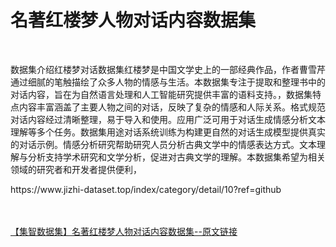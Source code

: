 <h1>名著红楼梦人物对话内容数据集</h1><br /><p>数据集介绍红楼梦对话数据集红楼梦是中国文学史上的一部经典作品，作者曹雪芹通过细腻的笔触描绘了众多人物的情感与生活。本数据集专注于提取和整理书中的对话内容，旨在为自然语言处理和人工智能研究提供丰富的语料支持。，数据集特点内容丰富涵盖了主要人物之间的对话，反映了复杂的情感和人际关系。格式规范对话内容经过清晰整理，易于导入和使用。应用广泛可用于对话生成情感分析文本理解等多个任务。数据集用途对话系统训练为构建更自然的对话生成模型提供真实的对话示例。情感分析研究帮助研究人员分析古典文学中的情感表达方式。文本理解与分析支持学术研究和文学分析，促进对古典文学的理解。本数据集希望为相关领域的研究者和开发者提供便利，</p><p>https://www.jizhi-dataset.top/index/category/detail/10?ref=github</p><br /><br /><a href="https://www.jizhi-dataset.top/index/category/detail/10?ref=github" target="_blank">【集智数据集】名著红楼梦人物对话内容数据集--原文链接</a>